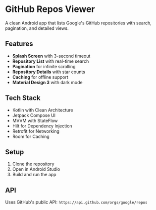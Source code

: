 # GitHub Repos Viewer

A clean Android app that lists Google's GitHub repositories with search, pagination, and detailed views.

## Features

- **Splash Screen** with 3-second timeout
- **Repository List** with real-time search
- **Pagination** for infinite scrolling  
- **Repository Details** with star counts
- **Caching** for offline support
- **Material Design 3** with dark mode

## Tech Stack

- Kotlin with Clean Architecture
- Jetpack Compose UI
- MVVM with StateFlow
- Hilt for Dependency Injection
- Retrofit for Networking
- Room for Caching

## Setup

1. Clone the repository
2. Open in Android Studio
3. Build and run the app

## API

Uses GitHub's public API: `https://api.github.com/orgs/google/repos`
